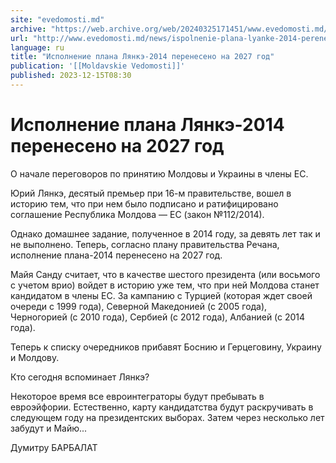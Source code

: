 ```yaml
---
site: "evedomosti.md"
archive: "https://web.archive.org/web/20240325171451/www.evedomosti.md/news/ispolnenie-plana-lyanke-2014-pereneseno-na-2027-god"
url: "http://www.evedomosti.md/news/ispolnenie-plana-lyanke-2014-pereneseno-na-2027-god"
language: ru
title: "Исполнение плана Лянкэ-2014 перенесено на 2027 год"
publication: '[[Moldavskie Vedomosti]]'
published: 2023-12-15T08:30
---
```


# Исполнение плана Лянкэ-2014 перенесено на 2027 год

О начале переговоров по принятию Молдовы и Украины в члены ЕС.

Юрий Лянкэ, десятый премьер при 16-м правительстве, вошел в историю тем, что при нем было подписано и ратифицировано соглашение Республика Молдова — ЕС (закон №112/2014).

Однако домашнее задание, полученное в 2014 году, за девять лет так и не выполнено. Теперь, согласно плану правительства Речана, исполнение плана-2014 перенесено на 2027 год.

Майя Санду считает, что в качестве шестого президента (или восьмого с учетом врио) войдет в историю уже тем, что при ней Молдова станет кандидатом в члены ЕС. За кампанию с Турцией (которая ждет своей очереди с 1999 года), Северной Македонией (с 2005 года), Черногорией (с 2010 года), Сербией (с 2012 года), Албанией (с 2014 года).

Теперь к списку очередников прибавят Боснию и Герцеговину, Украину и Молдову.

Кто сегодня вспоминает Лянкэ?

Некоторое время все евроинтеграторы будут пребывать в евроэйфории. Естественно, карту кандидатства будут раскручивать в следующем году на президентских выборах. Затем через несколько лет забудут и Майю...

Думитру БАРБАЛАТ